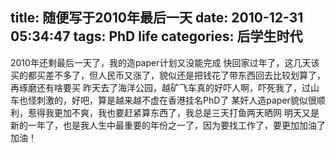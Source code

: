 title: 随便写于2010年最后一天
date: 2010-12-31 05:34:47
tags: PhD life
categories: 后学生时代
---

2010年还剩最后一天了，我的造paper计划又没能完成
快回家过年了，这几天该买的都买差不多了，但人民币又涨了，貌似还是把钱花了带东西回去比较划算了，再琢磨还有啥要买
昨天去了海洋公园，越矿飞车真的好吓人啊，吓死我了，过山车也怪刺激的，好吧，算是越来越不虚在香港挂名PhD了
某奸人造paper貌似很顺利，惹得我更加不爽，我也要赶紧算东西了，我总是三天打鱼两天晒网
明天又是新的一年了，也是我人生中最重要的年份之一了，因为要找工作了，要更加加油了
加油！
